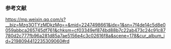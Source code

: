 ### 参考文献
https://mp.weixin.qq.com/s?__biz=Mzg3OTYzMDkzMg==&mid=2247498661&idx=1&sn=7f4de14c5d8e0059abbca265745df761&chksm=cf03349ef874bd88b7c22ab473c24c91c87780d2c777fb96a281d85a7ae5156e4c3c02616f8a&scene=178&cur_album_id=2198094412235309060#rd